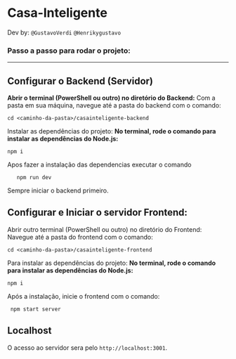 # Casa-Inteligente
Dev by: `@GustavoVerdi` ```@Henrikygustavo```
### Passo a passo para rodar o projeto:
---
## Configurar o Backend (Servidor)
**Abrir o terminal (PowerShell ou outro) no diretório do Backend:**
   Com a pasta em sua máquina, navegue até a pasta do backend com o comando:
   ```
   cd <caminho-da-pasta>/casainteligente-backend
   ```
Instalar as dependências do projeto:
**No terminal, rode o comando para instalar as dependências do Node.js:**
   ```
   npm i
   ```
Apos fazer a instalação das dependencias executar o comando
 ```
    npm run dev
 ```
Sempre iniciar o backend primeiro.
## Configurar e Iniciar o servidor Frontend:
Abrir outro terminal (PowerShell ou outro) no diretório do Frontend:
   Navegue até a pasta do frontend com o comando:
   ```
   cd <caminho-da-pasta>/casainteligente-frontend
   ```
Para instalar as dependências do projeto:
**No terminal, rode o comando para instalar as dependências do Node.js:**
   ```
   npm i
   ```
Após a instalação, inicie o frontend com o comando:
  ```
   npm start server
  ```
## Localhost
O acesso ao servidor sera pelo `http://localhost:3001`.
